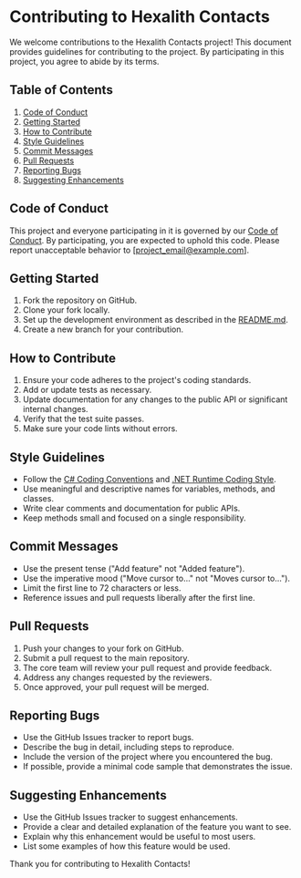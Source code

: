 # Contributing to Hexalith Contacts

We welcome contributions to the Hexalith Contacts project! This document provides guidelines for contributing to the project. By participating in this project, you agree to abide by its terms.

## Table of Contents

1. [Code of Conduct](#code-of-conduct)
2. [Getting Started](#getting-started)
3. [How to Contribute](#how-to-contribute)
4. [Style Guidelines](#style-guidelines)
5. [Commit Messages](#commit-messages)
6. [Pull Requests](#pull-requests)
7. [Reporting Bugs](#reporting-bugs)
8. [Suggesting Enhancements](#suggesting-enhancements)

## Code of Conduct

This project and everyone participating in it is governed by our [Code of Conduct](CODE_OF_CONDUCT.md). By participating, you are expected to uphold this code. Please report unacceptable behavior to [project_email@example.com].

## Getting Started

1. Fork the repository on GitHub.
2. Clone your fork locally.
3. Set up the development environment as described in the [README.md](README.md).
4. Create a new branch for your contribution.

## How to Contribute

1. Ensure your code adheres to the project's coding standards.
2. Add or update tests as necessary.
3. Update documentation for any changes to the public API or significant internal changes.
4. Verify that the test suite passes.
5. Make sure your code lints without errors.

## Style Guidelines

- Follow the [C# Coding Conventions](https://docs.microsoft.com/en-us/dotnet/csharp/fundamentals/coding-style/coding-conventions) and [.NET Runtime Coding Style](https://github.com/dotnet/runtime/blob/main/docs/coding-guidelines/coding-style.md).
- Use meaningful and descriptive names for variables, methods, and classes.
- Write clear comments and documentation for public APIs.
- Keep methods small and focused on a single responsibility.

## Commit Messages

- Use the present tense ("Add feature" not "Added feature").
- Use the imperative mood ("Move cursor to..." not "Moves cursor to...").
- Limit the first line to 72 characters or less.
- Reference issues and pull requests liberally after the first line.

## Pull Requests

1. Push your changes to your fork on GitHub.
2. Submit a pull request to the main repository.
3. The core team will review your pull request and provide feedback.
4. Address any changes requested by the reviewers.
5. Once approved, your pull request will be merged.

## Reporting Bugs

- Use the GitHub Issues tracker to report bugs.
- Describe the bug in detail, including steps to reproduce.
- Include the version of the project where you encountered the bug.
- If possible, provide a minimal code sample that demonstrates the issue.

## Suggesting Enhancements

- Use the GitHub Issues tracker to suggest enhancements.
- Provide a clear and detailed explanation of the feature you want to see.
- Explain why this enhancement would be useful to most users.
- List some examples of how this feature would be used.

Thank you for contributing to Hexalith Contacts!
